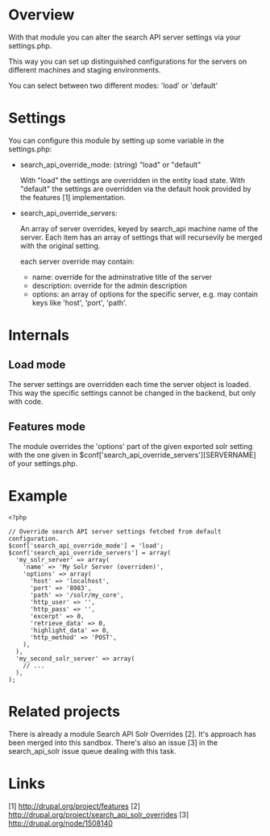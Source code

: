 # Overview

With that module you can alter the search API server settings via your
settings.php.

This way you can set up distinguished configurations for the servers on
different machines and staging environments.

You can select between two different modes: 'load' or 'default'

# Settings

You can configure this module by setting up some variable in the settings.php:

- search_api_override_mode: (string) "load" or "default"

  With "load" the settings are overridden in the entity load state.
  With "default" the settings are overridden via the default hook provided by
  the features [1] implementation.

- search_api_override_servers:

  An array of server overrides, keyed by search_api machine name of the server.
  Each item has an array of settings that will recursevily be merged with the
  original setting.

  each server override may contain:

  - name: override for the adminstrative title of the server
  - description: override for the admin description
  - options: an array of options for the specific server, e.g. may contain keys
    like 'host', 'port', 'path'.

# Internals

## Load mode

The server settings are overridden each time the server object is loaded. This
way the specific settings cannot be changed in the backend, but only with code.

## Features mode

The module overrides the 'options' part of the given exported solr setting
with the one given in $conf['search_api_override_servers'][SERVERNAME]
of your settings.php.

# Example

```
<?php

// Override search API server settings fetched from default configuration.
$conf['search_api_override_mode'] = 'load';
$conf['search_api_override_servers'] = array(
  'my_solr_server' => array(
    'name' => 'My Solr Server (overriden)',
    'options' => array(
      'host' => 'localhost',
      'port' => '8983',
      'path' => '/solr/my_core',
      'http_user' => '',
      'http_pass' => '',
      'excerpt' => 0,
      'retrieve_data' => 0,
      'highlight_data' => 0,
      'http_method' => 'POST',
    ),
  ),
  'my_second_solr_server' => array(
    // ...
  ),
);
```

# Related projects

There is already a module Search API Solr Overrides [2]. It's approach has been
merged into this sandbox. There's also an issue [3] in the
search_api_solr issue queue dealing with this task.

# Links

[1] http://drupal.org/project/features
[2] http://drupal.org/project/search_api_solr_overrides
[3] http://drupal.org/node/1508140
